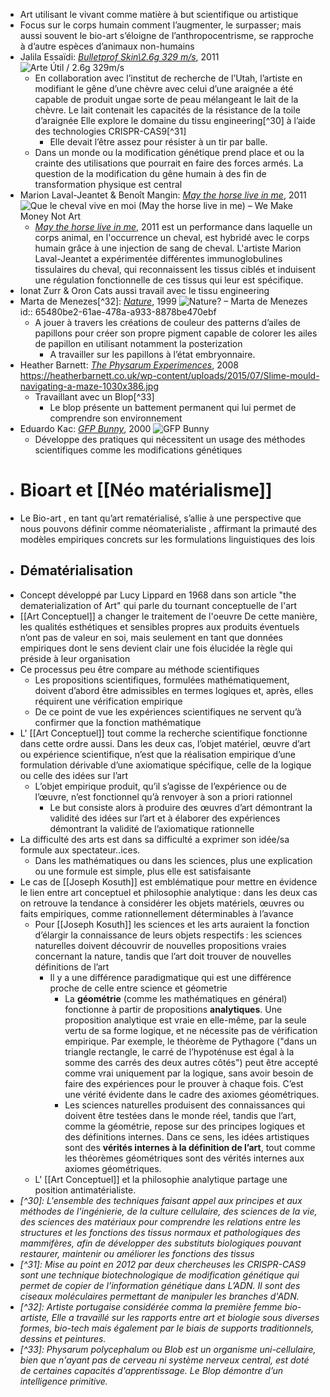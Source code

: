 - Art utilisant le vivant comme matière à but scientifique ou artistique
- Focus sur le corps humain comment l’augmenter, le surpasser; mais aussi souvent le bio-art s’éloigne de l’anthropocentrisme, se rapproche à d’autre espèces d’animaux non-humains
- Jalila Essaïdi: [*Bulletprof Skin\2.6g 329 m/s*](https://jalilaessaidi.com/2-6g-329ms/), 2011 ![Arte Útil / 2.6g 329m/s](https://www.arte-util.org/cms/wp-content/uploads/2013/12/b1.png)
	- En collaboration avec l’institut de recherche de l’Utah, l’artiste en modifiant le gêne d’une chèvre avec celui d’une araignée a été capable de produit ungae sorte de peau mélangeant le lait de la chèvre. Le lait contenait les capacités de la résistance de la toile d’araignée Elle explore le domaine du tissu engineering[^30] à l’aide des technologies CRISPR-CAS9[^31]
		- Elle devait l’être assez pour résister à un tir par balle.
	- Dans un monde ou la modification génétique prend place et ou la crainte des utilisations que pourrait en faire des forces armés. La question de la modification du gêne humain à des fin de transformation physique est central
- Marion Laval-Jeantet & Benoît Mangin: [*May the horse live in me*](https://melbourne.sciencegallery.com/blood-exhibits/may-the-horse-live-in-me), 2011 ![Que le cheval vive en moi (May the horse live in me) – We Make Money Not Art](https://www.we-make-money-not-art.com/wow/0aachevallage0e.jpg)
	- [*May the horse live in me*](https://melbourne.sciencegallery.com/blood-exhibits/may-the-horse-live-in-me), 2011 est un performance dans laquelle un corps animal, en l'occurrence un cheval, est hybridé avec le corps humain grâce à une injection de sang de cheval. L'artiste Marion Laval-Jeantet a expérimentée différentes immunoglobulines tissulaires du cheval, qui reconnaissent les tissus ciblés et induisent une régulation fonctionnelle de ces tissus qui leur est spécifique.
- Ionat Zurr & Oron Cats aussi travail avec le tissu engineering
- Marta de Menezes[^32]: [*Nature*](https://martademenezes.com/art/nature/nature/), 1999 ![Nature? – Marta de Menezes](https://martademenezes.com/wp-content/uploads/2021/08/BYCOMET1-copy.jpg)
  id:: 65480be2-61ae-478a-a933-8878be470ebf
	- A jouer à travers les créations de couleur des patterns d’ailes de papillons pour créer son propre pigment capable de colorer les ailes de papillon en utilisant notamment la posterization
		- A travailler sur les papillons à l’état embryonnaire.
- Heather Barnett: [*The Physarum Experimences*](https://heatherbarnett.co.uk/work/the-physarum-experiments/), 2008 https://heatherbarnett.co.uk/wp-content/uploads/2015/07/Slime-mould-navigating-a-maze-1030x386.jpg
	- Travaillant avec un Blop[^33]
		- Le blop présente un battement permanent qui lui permet de comprendre son environnement
- Eduardo Kac: [*GFP Bunny*](https://www.ekac.org/gfpbunny.html), 2000 ![GFP Bunny](https://www.ekac.org/albagreen-cutout.png)
	- Développe des pratiques qui nécessitent un usage des méthodes scientifiques comme les modifications génétiques
- # Bioart et [[Néo matérialisme]]
- Le Bio-art , en tant qu’art rematérialisé, s’allie à une perspective que nous pouvons définir comme néomaterialiste , affirmant la primauté des modèles empiriques concrets sur les formulations linguistiques des lois
- ## Dématérialisation
- Concept développé par Lucy Lippard en 1968 dans son article "the dematerialization of Art" qui parle du tournant conceptuelle de l'art
- [[Art Conceptuel]] a changer le traitement de l'oeuvre De cette manière, les qualités esthétiques et sensibles propres aux produits éventuels n’ont pas de valeur en soi, mais seulement en tant que données empiriques dont le sens devient clair une fois élucidée la règle qui préside à leur organisation
- Ce processus peu être compare au méthode scientifiques
	- Les propositions scientifiques, formulées mathématiquement, doivent d’abord être admissibles en termes logiques et, après, elles réquirent une vérification empirique
	- De ce point de vue les expériences scientifiques ne servent qu’à confirmer que la fonction mathématique
- L' [[Art Conceptuel]] tout comme la recherche scientifique fonctionne dans cette ordre aussi. Dans les deux cas, l’objet matériel, œuvre d’art ou expérience scientifique, n’est que la réalisation empirique d’une formulation dérivable d’une axiomatique spécifique, celle de la logique ou celle des idées sur l’art
	- L’objet empirique produit, qu’il s’agisse de l’expérience ou de l’œuvre, n’est fonctionnel qu’à renvoyer à son a priori rationnel
		- Le but consiste alors à produire des œuvres d’art démontrant la validité des idées sur l’art et à élaborer des expériences démontrant la validité de l’axiomatique rationnelle
- La difficulté des arts est dans sa difficulté a exprimer son idée/sa formule aux spectateur..ices.
	- Dans les mathématiques ou dans les sciences, plus une explication ou une formule est simple, plus elle est satisfaisante
- Le cas de [[Joseph Kosuth]] est emblématique pour mettre en évidence le lien entre art conceptuel et philosophie analytique : dans les deux cas on retrouve la tendance à considérer les objets matériels, œuvres ou faits empiriques, comme rationnellement déterminables à l’avance
	- Pour [[Joseph Kosuth]] les sciences et les arts auraient la fonction d’élargir la connaissance de leurs objets respectifs : les sciences naturelles doivent découvrir de nouvelles propositions vraies concernant la nature, tandis que l’art doit trouver de nouvelles définitions de l’art
		- Il y a une différence paradigmatique qui est une différence proche de celle entre science et géometrie
			- La **géométrie** (comme les mathématiques en général) fonctionne à partir de propositions **analytiques**. Une proposition analytique est vraie en elle-même, par la seule vertu de sa forme logique, et ne nécessite pas de vérification empirique. Par exemple, le théorème de Pythagore ("dans un triangle rectangle, le carré de l’hypoténuse est égal à la somme des carrés des deux autres côtés") peut être accepté comme vrai uniquement par la logique, sans avoir besoin de faire des expériences pour le prouver à chaque fois. C’est une vérité évidente dans le cadre des axiomes géométriques.
			- Les sciences naturelles produisent des connaissances qui doivent être testées dans le monde réel, tandis que l’art, comme la géométrie, repose sur des principes logiques et des définitions internes. Dans ce sens, les idées artistiques sont des **vérités internes à la définition de l’art**, tout comme les théorèmes géométriques sont des vérités internes aux axiomes géométriques.
	- L' [[Art Conceptuel]] et la philosophie analytique partage une position antimatérialiste.
- *[^30]: L'ensemble des techniques faisant appel aux principes et aux méthodes de l'ingénierie, de la culture cellulaire, des sciences de la vie, des sciences des matériaux pour comprendre les relations entre les structures et les fonctions des tissus normaux et pathologiques des mammifères, afin de développer des substituts biologiques pouvant restaurer, maintenir ou améliorer les fonctions des tissus*
- *[^31]: Mise au point en 2012 par deux chercheuses les CRISPR-CAS9 sont une technique biotechnologique de modification génétique qui permet de copier de l’information génétique dans L’ADN. Il sont des ciseaux moléculaires permettant de manipuler les branches d'ADN.*
- *[^32]: Artiste portugaise considérée comma la première femme bio-artiste, Elle a travaillé sur les rapports entre art et biologie sous diverses formes, bio-tech mais également par le biais de supports traditionnels, dessins et peintures.*
- *[^33]: Physarum polycephalum ou Blob est un organisme uni-cellulaire, bien que n'ayant pas de cerveau ni système nerveux central, est doté de certaines capacités d'apprentissage. Le Blop démontre d’un intelligence primitive.*